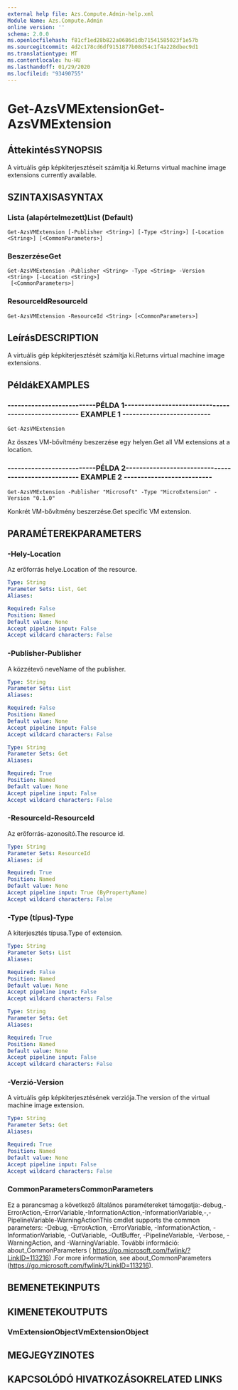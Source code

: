 ```yaml
---
external help file: Azs.Compute.Admin-help.xml
Module Name: Azs.Compute.Admin
online version: ''
schema: 2.0.0
ms.openlocfilehash: f81cf1ed28b822a0686d1db71541585023f1e57b
ms.sourcegitcommit: 4d2c178cd6df9151877b08d54c1f4a228dbec9d1
ms.translationtype: MT
ms.contentlocale: hu-HU
ms.lasthandoff: 01/29/2020
ms.locfileid: "93490755"
---
```

# <span data-ttu-id="9a2d5-101">Get-AzsVMExtension</span><span class="sxs-lookup"><span data-stu-id="9a2d5-101">Get-AzsVMExtension</span></span>

## <span data-ttu-id="9a2d5-102">Áttekintés</span><span class="sxs-lookup"><span data-stu-id="9a2d5-102">SYNOPSIS</span></span>
<span data-ttu-id="9a2d5-103">A virtuális gép képkiterjesztéseit számítja ki.</span><span class="sxs-lookup"><span data-stu-id="9a2d5-103">Returns virtual machine image extensions currently available.</span></span>

## <span data-ttu-id="9a2d5-104">SZINTAXISA</span><span class="sxs-lookup"><span data-stu-id="9a2d5-104">SYNTAX</span></span>

### <span data-ttu-id="9a2d5-105">Lista (alapértelmezett)</span><span class="sxs-lookup"><span data-stu-id="9a2d5-105">List (Default)</span></span>
```
Get-AzsVMExtension [-Publisher <String>] [-Type <String>] [-Location <String>] [<CommonParameters>]
```

### <span data-ttu-id="9a2d5-106">Beszerzése</span><span class="sxs-lookup"><span data-stu-id="9a2d5-106">Get</span></span>
```
Get-AzsVMExtension -Publisher <String> -Type <String> -Version <String> [-Location <String>]
 [<CommonParameters>]
```

### <span data-ttu-id="9a2d5-107">ResourceId</span><span class="sxs-lookup"><span data-stu-id="9a2d5-107">ResourceId</span></span>
```
Get-AzsVMExtension -ResourceId <String> [<CommonParameters>]
```

## <span data-ttu-id="9a2d5-108">Leírás</span><span class="sxs-lookup"><span data-stu-id="9a2d5-108">DESCRIPTION</span></span>
<span data-ttu-id="9a2d5-109">A virtuális gép képkiterjesztését számítja ki.</span><span class="sxs-lookup"><span data-stu-id="9a2d5-109">Returns virtual machine image extensions.</span></span>

## <span data-ttu-id="9a2d5-110">Példák</span><span class="sxs-lookup"><span data-stu-id="9a2d5-110">EXAMPLES</span></span>

### <span data-ttu-id="9a2d5-111">--------------------------PÉLDA 1--------------------------</span><span class="sxs-lookup"><span data-stu-id="9a2d5-111">-------------------------- EXAMPLE 1 --------------------------</span></span>
```
Get-AzsVMExtension
```

<span data-ttu-id="9a2d5-112">Az összes VM-bővítmény beszerzése egy helyen.</span><span class="sxs-lookup"><span data-stu-id="9a2d5-112">Get all VM extensions at a location.</span></span>

### <span data-ttu-id="9a2d5-113">--------------------------PÉLDA 2--------------------------</span><span class="sxs-lookup"><span data-stu-id="9a2d5-113">-------------------------- EXAMPLE 2 --------------------------</span></span>
```
Get-AzsVMExtension -Publisher "Microsoft" -Type "MicroExtension" -Version "0.1.0"
```

<span data-ttu-id="9a2d5-114">Konkrét VM-bővítmény beszerzése.</span><span class="sxs-lookup"><span data-stu-id="9a2d5-114">Get specific VM extension.</span></span>

## <span data-ttu-id="9a2d5-115">PARAMÉTEREK</span><span class="sxs-lookup"><span data-stu-id="9a2d5-115">PARAMETERS</span></span>

### <span data-ttu-id="9a2d5-116">-Hely</span><span class="sxs-lookup"><span data-stu-id="9a2d5-116">-Location</span></span>
<span data-ttu-id="9a2d5-117">Az erőforrás helye.</span><span class="sxs-lookup"><span data-stu-id="9a2d5-117">Location of the resource.</span></span>

```yaml
Type: String
Parameter Sets: List, Get
Aliases: 

Required: False
Position: Named
Default value: None
Accept pipeline input: False
Accept wildcard characters: False
```

### <span data-ttu-id="9a2d5-118">-Publisher</span><span class="sxs-lookup"><span data-stu-id="9a2d5-118">-Publisher</span></span>
<span data-ttu-id="9a2d5-119">A közzétevő neve</span><span class="sxs-lookup"><span data-stu-id="9a2d5-119">Name of the publisher.</span></span>

```yaml
Type: String
Parameter Sets: List
Aliases: 

Required: False
Position: Named
Default value: None
Accept pipeline input: False
Accept wildcard characters: False
```

```yaml
Type: String
Parameter Sets: Get
Aliases: 

Required: True
Position: Named
Default value: None
Accept pipeline input: False
Accept wildcard characters: False
```

### <span data-ttu-id="9a2d5-120">-ResourceId</span><span class="sxs-lookup"><span data-stu-id="9a2d5-120">-ResourceId</span></span>
<span data-ttu-id="9a2d5-121">Az erőforrás-azonosító.</span><span class="sxs-lookup"><span data-stu-id="9a2d5-121">The resource id.</span></span>

```yaml
Type: String
Parameter Sets: ResourceId
Aliases: id

Required: True
Position: Named
Default value: None
Accept pipeline input: True (ByPropertyName)
Accept wildcard characters: False
```

### <span data-ttu-id="9a2d5-122">-Type (típus)</span><span class="sxs-lookup"><span data-stu-id="9a2d5-122">-Type</span></span>
<span data-ttu-id="9a2d5-123">A kiterjesztés típusa.</span><span class="sxs-lookup"><span data-stu-id="9a2d5-123">Type of extension.</span></span>

```yaml
Type: String
Parameter Sets: List
Aliases: 

Required: False
Position: Named
Default value: None
Accept pipeline input: False
Accept wildcard characters: False
```

```yaml
Type: String
Parameter Sets: Get
Aliases: 

Required: True
Position: Named
Default value: None
Accept pipeline input: False
Accept wildcard characters: False
```

### <span data-ttu-id="9a2d5-124">-Verzió</span><span class="sxs-lookup"><span data-stu-id="9a2d5-124">-Version</span></span>
<span data-ttu-id="9a2d5-125">A virtuális gép képkiterjesztésének verziója.</span><span class="sxs-lookup"><span data-stu-id="9a2d5-125">The version of the virtual machine image extension.</span></span>

```yaml
Type: String
Parameter Sets: Get
Aliases: 

Required: True
Position: Named
Default value: None
Accept pipeline input: False
Accept wildcard characters: False
```

### <span data-ttu-id="9a2d5-126">CommonParameters</span><span class="sxs-lookup"><span data-stu-id="9a2d5-126">CommonParameters</span></span>
<span data-ttu-id="9a2d5-127">Ez a parancsmag a következő általános paramétereket támogatja:-debug,-ErrorAction,-ErrorVariable,-InformationAction,-InformationVariable,-,-PipelineVariable-WarningAction</span><span class="sxs-lookup"><span data-stu-id="9a2d5-127">This cmdlet supports the common parameters: -Debug, -ErrorAction, -ErrorVariable, -InformationAction, -InformationVariable, -OutVariable, -OutBuffer, -PipelineVariable, -Verbose, -WarningAction, and -WarningVariable.</span></span> <span data-ttu-id="9a2d5-128">További információ: about_CommonParameters ( https://go.microsoft.com/fwlink/?LinkID=113216) .</span><span class="sxs-lookup"><span data-stu-id="9a2d5-128">For more information, see about_CommonParameters (https://go.microsoft.com/fwlink/?LinkID=113216).</span></span>

## <span data-ttu-id="9a2d5-129">BEMENETEK</span><span class="sxs-lookup"><span data-stu-id="9a2d5-129">INPUTS</span></span>

## <span data-ttu-id="9a2d5-130">KIMENETEK</span><span class="sxs-lookup"><span data-stu-id="9a2d5-130">OUTPUTS</span></span>

### <span data-ttu-id="9a2d5-131">VmExtensionObject</span><span class="sxs-lookup"><span data-stu-id="9a2d5-131">VmExtensionObject</span></span>

## <span data-ttu-id="9a2d5-132">MEGJEGYZI</span><span class="sxs-lookup"><span data-stu-id="9a2d5-132">NOTES</span></span>

## <span data-ttu-id="9a2d5-133">KAPCSOLÓDÓ HIVATKOZÁSOK</span><span class="sxs-lookup"><span data-stu-id="9a2d5-133">RELATED LINKS</span></span>

